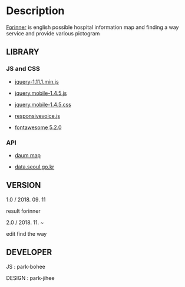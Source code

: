 # Description

[Forinner](https://forinner.herokuapp.com/index.php) is english possible hospital information map and finding a way service and provide various pictogram

## LIBRARY

### JS and CSS

* [jquery-1.11.1.min.js](http://code.jquery.com/jquery-1.11.1.min.js)

* [jquery.mobile-1.4.5.js](http://code.jquery.com/mobile/1.4.5/jquery.mobile-1.4.5.js)

* [jquery.mobile-1.4.5.css](http://code.jquery.com/mobile/1.4.5/jquery.mobile-1.4.5.css)

* [responsivevoice.js](https://responsivevoice.org/)

* [fontawesome 5.2.0](https://use.fontawesome.com/releases/v5.2.0/js/all.js)

### API

* [daum map](http://apis.map.daum.net/)

* [data.seoul.go.kr](https://data.seoul.go.kr/dataList/datasetView.do?infId=OA-13035&srvType=S&serviceKind=1&currentPageNo=1&searchValue=&searchKey=null)

## VERSION

1.0 / 2018. 09. 11

result forinner

2.0 / 2018. 11. ~

edit find the way

## DEVELOPER

JS : park-bohee

DESIGN : park-jihee